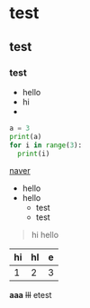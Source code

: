 # test
## test
### test

- hello
- hi
- 

```python
a = 3
print(a)
for i in range(3):
  print(i)
```


[naver](www.naver.com)

* hello
* hello
  * test
  * test
 
> hi
> hello
>
hi|hl|e
---|---|---|
1|2|3

**aaa** ~~lll~~ etest
